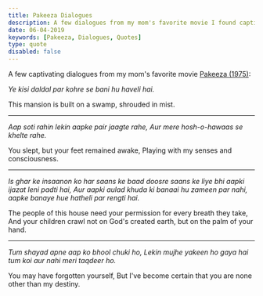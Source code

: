 ```yaml
---
title: Pakeeza Dialogues
description: A few dialogues from my mom's favorite movie I found captivating - Pakeeza (1975).
date: 06-04-2019
keywords: [Pakeeza, Dialogues, Quotes]
type: quote
disabled: false
---
```


A few captivating dialogues from my mom's favorite movie [Pakeeza (1975)](https://www.imdb.com/title/tt0067546/):

*Ye kisi daldal par kohre se bani hu haveli hai.*

This mansion is built on a swamp, shrouded in mist.

---

*Aap soti rahin lekin aapke pair jaagte rahe,*
*Aur mere hosh-o-hawaas se khelte rahe.*

You slept, but your feet remained awake,
Playing with my senses and consciousness.

---

*Is ghar ke insaanon ko har saans ke baad doosre saans ke liye bhi aapki ijazat leni padti hai,*
*Aur aapki aulad khuda ki banaai hu zameen par nahi, aapke banaye hue hatheli par rengti hai.*

The people of this house need your permission for every breath they take,
And your children crawl not on God's created earth, but on the palm of your hand.

---

*Tum shayad apne aap ko bhool chuki ho,*
*Lekin mujhe yakeen ho gaya hai tum koi aur nahi meri taqdeer ho.*

You may have forgotten yourself,
But I've become certain that you are none other than my destiny.
